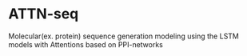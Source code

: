 # ATTN-seq
Molecular(ex. protein) sequence generation modeling using the LSTM models with Attentions based on PPI-networks
